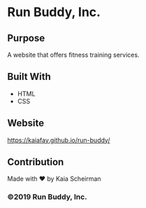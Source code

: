 # Run Buddy, Inc.

## Purpose

A website that offers fitness training services.

## Built With

- HTML
- CSS

## Website

https://kaiafay.github.io/run-buddy/

## Contribution

Made with ❤️ by Kaia Scheirman

### ©️2019 Run Buddy, Inc.
